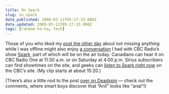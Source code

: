 ```yaml
---
title: On Spark
slug: on_spark
date_published: 2009-03-11T05:17:33.000Z
date_updated: 2009-03-11T05:17:33.000Z
tags: [random ha-ha, tech]
---
```


Those of you who liked my [post the other day](http://dashes.com/anil/2009/02/you-didnt-miss-anything.html) about not missing anything while I was offline might also enjoy [a conversation](http://www.cbc.ca/spark/2009/02/how-much-information-overload-is-self-induced/) I had with CBC Radio’s show [Spark](http://www.cbc.ca/spark/2009/03/episode-69-march-11-14-2009/), part of which will be on the air today. Canadians can hear it on CBC Radio One at 11:30 a.m. or on Saturday at 4:00 p.m. Sirius subscribers can find showtimes on the site, and geeks can [listen to Spark right now](http://www.cbc.ca/spark/2009/03/episode-69-march-11-14-2009/) on the CBC’s site. (My clip starts at about 15:20.)

(There’s also a little nod to the post [over on Deadspin](http://deadspin.com/5166953/the-internet-makes-death-come-quicker-and-easier) — check out the comments, where smart boys discover that “Anil” looks like “anal”!)
